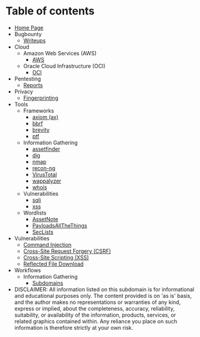 # Table of contents  
* [Home Page](README.md)  
* Bugbounty
  * [Writeups](bugbounty/writeups.md)  
* Cloud  
  * Amazon Web Services (AWS)  
    * [AWS](cloud/aws/aws.md)  
  * Oracle Cloud Infrastructure (OCI)  
    * [OCI](cloud/oracle/oci.md)  
* Pentesting  
  * [Reports](pentesting/reports.md)  
* Privacy
  * [Fingerprinting](privacy/fingerprinting.md)
* Tools
  * Frameworks
    * [axiom (ax)](tools/frameworks/axiom.md)
    * [bbrf](tools/frameworks/bbrf.md)
    * [brevity](tools/frameworks/brevity.md)
    * [ptf](tools/frameworks/ptf.md)  
  * Information Gathering  
    * [assetfinder](tools/information_gathering/assetfinder.md)  
    * [dig](tools/information_gathering/dig.md)  
    * [nmap](tools/information_gathering/nmap.md)  
    * [recon-ng](tools/information_gathering/recon-ng.md)  
    * [VirusTotal](tools/information_gathering/virustotal.md)  
    * [wappalyzer](tools/information_gathering/wappalyzer.md)  
    * [whois](tools/information_gathering/whois.md)
  * Vulnerabilities  
    * [sqli](tools/vulnerabilities/sqli.md)
    * [xss](tools/vulnerabilities/xss.md)  
  * Wordlists  
    * [AssetNote](tools/wordlists/assetnote.md)  
    * [PayloadsAllTheThings](tools/wordlists/payloadsallthethings.md)  
    * [SecLists](tools/wordlists/seclists.md)  
* Vulnerabilities
  * [Command Injection](vulnerabilities/command_injection/command_injection.md)  
  * [Cross-Site Request Forgery (CSRF)](vulnerabilities/csrf/csrf.md)  
  * [Cross-Site Scripting (XSS)](vulnerabilities/xss/xss.md)  
  * [Reflected File Download](vulnerabilities/files/reflected_file_download.md)  
* Workflows  
  * Information Gathering  
    * [Subdomains](workflows/information_gathering/subdomains.md)
* DISCLAIMER: All information listed on this subdomain is for informational and educational purposes only. The content provided is on 'as is' basis, and the author makes no representations or warranties of any kind, express or implied, about the completeness, accuracy, reliability, suitability, or availability of the information, products, services, or related graphics contained within. Any reliance you place on such information is therefore strictly at your own risk.  
